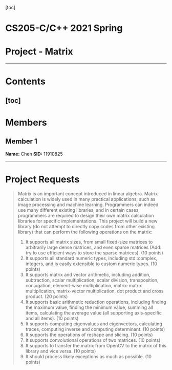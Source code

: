 [toc]

# CS205-C/C++ 2021 Spring 
# Project - Matrix
---
# Contents
[toc]
---
# Members
## Member 1 
**Name:** Chen
**SID:** 11910825

---

# Project Requests 
>Matrix is an important concept introduced in linear algebra. Matrix calculation is widely used in many practical applications, such as image processing and machine learning. Programmers can indeed use many different existing libraries, and in certain cases, programmers are required to design their own matrix calculation libraries for specific implementations. This project will build a new library (do not attempt to directly copy codes from other existing library) that can perform the following operations on the matrix:
>1. It supports all matrix sizes, from small fixed-size matrices to arbitrarily large dense matrices, and even sparse matrices (Add: try to use efficient ways to store the sparse matrices). (10 points)
>2. It supports all standard numeric types, including std::complex, integers, and is easily extensible to custom numeric types. (10 points)
>3. It supports matrix and vector arithmetic, including addition, subtraction, scalar multiplication, scalar division, transposition, conjugation, element-wise multiplication, matrix-matrix multiplication, matrix-vector multiplication, dot product and cross product. (20 points)
>4. It supports basic arithmetic reduction operations, including finding the maximum value, finding the minimum value, summing all items, calculating the average value (all supporting axis-specific and all items). (10 points)
>5. It supports computing eigenvalues and eigenvectors, calculating traces, computing inverse and computing determinant. (10 points)
>6. It supports the operations of reshape and slicing. (10 points)
>7. It supports convolutional operations of two matrices. (10 points)
>8. It supports to transfer the matrix from OpenCV to the matrix of this library and vice versa. (10 points)
>9. It should process likely exceptions as much as possible. (10 points)

#

